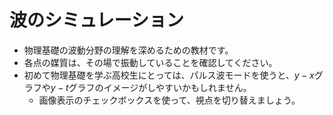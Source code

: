 # 波のシミュレーション
* 物理基礎の波動分野の理解を深めるための教材です。
* 各点の媒質は、その場で振動していることを確認してください。
* 初めて物理基礎を学ぶ高校生にとっては、パルス波モードを使うと、$y-x$グラフや$y-t$グラフのイメージがしやすいかもしれません。
  * 画像表示のチェックボックスを使って、視点を切り替えましょう。

  